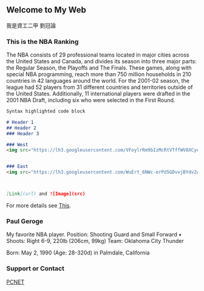 ﻿## Welcome to My Web

我是資工二甲 劉冠論
### This is the NBA Ranking

The NBA consists of 29 professional teams located in major cities across the United States and Canada, and divides its season into three major parts: the Regular Season, the Playoffs and The Finals. These games, along with special NBA programming, reach more than 750 million households in 210 countries in 42 languages around the world. For the 2001-02 season, the league had 52 players from 31 different countries and territories outside of the United States. Additionally, 11 international players were drafted in the 2001 NBA Draft, including six who were selected in the First Round.

```markdown
Syntax highlighted code block

# Header 1
## Header 2
### Header 3

### West
<img src="https://lh3.googleusercontent.com/VFoylrRm9bIzMcRtVTffWV8XCyeRUd9VoVXmdrltqAElexvRHIW4HzCNQ69HiA488Ia_9faoNv91YGL3puCnpEfgUxtd-dGsPbHS9RWfbHMpVyw-lehjRp0syPEnJ53ymtFeSoHGZXhcu0WlXdIMXv1qQ9yKiMLPEUG7_JgxeVJNnWYyvmvadzF2V9qVfnpU5X4fhizDGPpJuGXIBNdFgtcAXMulFxoOTy3YJIumHe1Mxef3zndiWgVh3hiWSoCMPFT-vwcWC2LeEbBrbm_Gkq-aLlUqorrRjHGbMuULz8az0hUQ1KOVPXsZpBPB5mrrHjJ-4hfw1iQmlMy72YsOKG2ScIO3epnhLHAjsh__wekefxZbrwUrKfujVAvEgsuWJ7PF43J_FUZHIgPnb0sMVkEcdHaz63kB05MlwbmU2Q9a806PVANBUz7NqH5K7hcOeIYiO_TP87mi_JQc7CHGmw5B2EKctPRmyM6g_j3e9mUNpcI4mTpj6UpXkI6R1-PyZBKTTjYP8IdHkdcGBj-MaGQRLCZMJgUDTXCurueIrV69HK65yvsldrYG_3Yq_ktc3hcIUp46iU2eZ0WU0Q-3HMDT1OGBkCwMeWMohplKomzBCco2KTcyaDH9zwwd36nhEcimfF2ViznFtf19tCDwerSJaKn1gPk=w937-h809-no" width="50%" height="50%">


### East
<img src="https://lh3.googleusercontent.com/WuErt_6NWc-erPd5GDvvjBYdv2w4Io_cXsAf7Rz2CyNqlQYN7d1x8Hw6T8BbY8-9ehWGcPRHRlCtBoCL73jZCVhoXtHDsWBnv43g9s0-I_hzvweOQ_agP7yLQW4ngN2Jjgdq1LZoT43iKbmgAXRIvCB-TWA4XJ3VeFjDtYofoKTDQ2H4SDbqOdGEukf1O4s1968ZzlVhDPxJHuc5QgCcHKQjG9939mH8PUQODJZ7PgPBWRU7h3IXvDQLL91rPbOJ50cKV2MlynoaJ2QvVMPDlfBnXwp7i3goYB-gvpGRKhMhOHO_sh9OMP4uraeIUWDVy5x8-ESQs3qCkOMv2-rDUAfK9TNXn75yS3BfuPMjO6ufVtmRBAdk-dbwHKuEt-5IwNM7_Y7Vd2j2gnnRBVjFmYJYFBPVsLmC_B8j_9j86LxFq997wD4x2JRvS4j4QA3XkDmDVNJ-H5d2g41bmmbC6z50qsm0mtSYkUBdcZPEobeCcczjKSG9z0MJhlw2msJxHr0DPNUFVIfcsAS96LgDGTT2hDJPxdh5J2oG4_tSspebBDg-KNBGblQ4N7POvLmx1Ndq8EfNrYA6UsB5rYEYYEQMDKDmeSr5IEOBnybQA0QsMOgCMZxLYPZ8g6fKvynZT0LXyYT9rwGHB4Ua0shqiIcxAmIs5qI=w940-h806-no"width="50%" height="50%">



[Link](url) and ![Image](src)
```

For more details see [This](https://www.nba.com/tv_programs/itv_sales_intro.html).

### Paul Geroge

My favorite NBA player.
Position: Shooting Guard and Small Forward ▪ Shoots: Right
6-9, 220lb (206cm, 99kg)
Team: Oklahoma City Thunder

Born: May 2, 1990 (Age: 28-320d) in Palmdale, California


### Support or Contact

<a href="https://tw.global.nba.com/standings/">PCNET</a>
